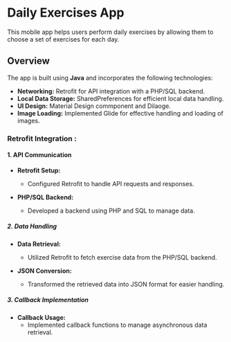 # Daily Exercises App

This mobile app helps users perform daily exercises by allowing them to choose a set of exercises for each day.

## Overview

The app is built using **Java** and incorporates the following technologies:

- **Networking:**  Retrofit for  API integration with a PHP/SQL backend.
- **Local Data Storage:** SharedPreferences for efficient local data handling.
- **UI Design:** Material Design commponent and Dilaoge.
- **Image Loading:** Implemented Glide for effective handling and loading of images.

### Retrofit Integration : 

#### 1. API Communication

- **Retrofit Setup:**
  - Configured Retrofit to handle API requests and responses.

- **PHP/SQL Backend:**
  - Developed a backend using PHP and SQL to manage data.

##### 2. Data Handling

- **Data Retrieval:**
  - Utilized Retrofit to fetch exercise data from the PHP/SQL backend.

- **JSON Conversion:**
  - Transformed the retrieved data into JSON format for easier handling.

##### 3. Callback Implementation

- **Callback Usage:**
  - Implemented callback functions to manage asynchronous data retrieval.

